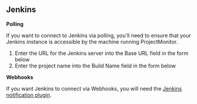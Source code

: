 ## Jenkins

__Polling__

If you want to connect to Jenkins via polling, you'll need to ensure that your Jenkins instance is accessible by the machine running ProjectMonitor.

1. Enter the URL for the Jenkins server into the Base URL field in the form below
2. Enter the project name into the Build Name field in the form below

__Webhooks__

If you want Jenkins to connect via Webhooks, you will need the
[Jenkins notification plugin](https://wiki.jenkins-ci.org/display/JENKINS/Notification+Plugin).


